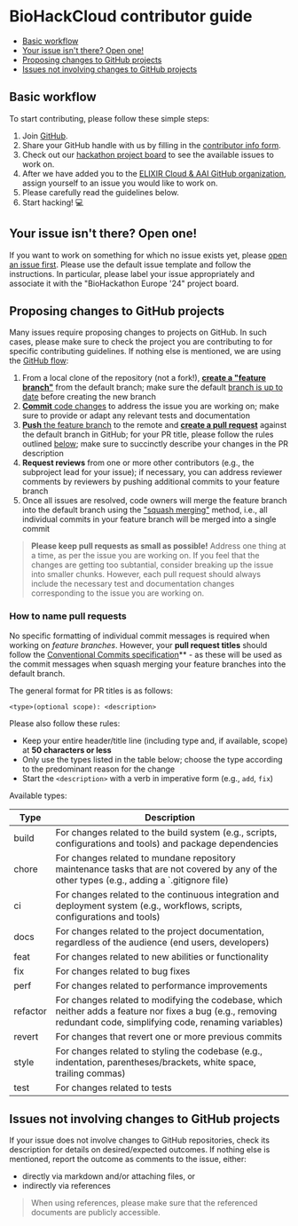 # BioHackCloud contributor guide

<!-- TOC start (generated with https://github.com/derlin/bitdowntoc) -->

* [Basic workflow](#basic-workflow)
* [Your issue isn't there? Open one!](#your-issue-isnt-there-open-one)
* [Proposing changes to GitHub projects](#proposing-changes-to-github-projects)
* [Issues not involving changes to GitHub projects](#issues-not-involving-changes-to-github-projects)

<!-- TOC end -->

<!-- TOC --><a name="basic-workflow"></a>
## Basic workflow

To start contributing, please follow these simple steps:

1. Join [GitHub][github-join].
2. Share your GitHub handle with us by filling in the [contributor info
   form][bh-contributor-form].
2. Check out our [hackathon project board][bh-project-board] to see the
   available issues to work on.
4. After we have added you to the [ELIXIR Cloud & AAI GitHub
   organization][elixir-cloud-aai-github], assign yourself to an issue you
   would like to work on.
6. Please carefully read the guidelines below.
7. Start hacking! :computer:

<!-- TOC --><a name="your-issue-isnt-there-open-one"></a>
## Your issue isn't there? Open one!

If you want to work on something for which no issue exists yet, please [open
an issue first][bh-new-issue]. Please use the default issue template and
follow the instructions. In particular, please label your issue appropriately
and associate it with the "BioHackathon Europe '24" project board.

<!-- TOC --><a name="proposing-changes-to-github-projects"></a>
## Proposing changes to GitHub projects

Many issues require proposing changes to projects on GitHub. In such cases,
please make sure to check the project you are contributing to for specific
contributing guidelines. If nothing else is mentioned, we are using the
[GitHub flow][github-flow]:

1. From a local clone of the repository (not a fork!), [**create a
   "feature branch"**][git-branch] from the default branch; make sure the
   default [branch is up to date][git-pull] before creating the new branch
2. [**Commit** code changes][git-commit] to address the issue you are working
   on; make sure to provide or adapt any relevant tests and documentation
3. [**Push** the feature branch][git-push] to the remote and [**create a pull
   request**][github-pr] against the default branch in GitHub; for your PR
   title, please follow the rules outlined [below](#how-to-name-pull-requests);
   make sure to succinctly describe your changes in the PR description
4. **Request reviews** from one or more other contributors (e.g., the
   subproject lead for your issue); if necessary, you can address reviewer
   comments by reviewers by pushing additional commits to your feature branch
5. Once all issues are resolved, code owners will merge the feature branch into
   the default branch using the ["squash merging"][github-merge-squash]
   method, i.e., all individual commits in your feature branch will be merged
   into a single commit

> **Please keep pull requests as small as possible!** Address one thing at a
> time, as per the issue you are working on. If you feel that the changes are
> getting too subtantial, consider breaking up the issue into smaller chunks.
> However, each pull request should always include the necessary test and
> documentation changes corresponding to the issue you are working on.

### How to name pull requests

No specific formatting of individual commit messages is required when working
on _feature branches_. However, your **pull request titles** should follow
the [Conventional Commits specification][conv-commits]** - as these will be
used as the commit messages when squash merging your feature branches into
the default branch.

The general format for PR titles is as follows:

```console
<type>(optional scope): <description>
```

Please also follow these rules:

- Keep your entire header/title line (including type and, if available, scope)
  at **50 characters or less**
- Only use the types listed in the table below; choose the type according to the
  predominant reason for the change
- Start the `<description>` with a verb in imperative form (e.g., `add`, `fix`)

Available types:

| Type | Description |
| --- | --- |
| build | For changes related to the build system (e.g., scripts, configurations and tools) and package dependencies |
| chore | For changes related to mundane repository maintenance tasks that are not covered by any of the other types (e.g., adding a `.gitignore file) | 
| ci | For changes related to the continuous integration and deployment system (e.g., workflows, scripts, configurations and tools) |
| docs | For changes related to the project documentation, regardless of the audience (end users, developers) |
| feat | For changes related to new abilities or functionality |
| fix | For changes related to bug fixes |
| perf | For changes related to performance improvements |
| refactor | For changes related to modifying the codebase, which neither adds a feature nor fixes a bug (e.g., removing redundant code, simplifying code, renaming variables) |
| revert | For changes that revert one or more previous commits |
| style | For changes related to styling the codebase (e.g., indentation, parentheses/brackets, white space, trailing commas) |
| test | For changes related to tests |

<!-- TOC --><a name="issues-not-involving-changes-to-github-projects"></a>
## Issues not involving changes to GitHub projects

If your issue does not involve changes to GitHub repositories, check its
description for details on desired/expected outcomes. If nothing else is
mentioned, report the outcome as comments to the issue, either:

* directly via markdown and/or attaching files, or
* indirectly via references

> When using references, please make sure that the referenced documents
> are publicly accessible.

[bh-contributor-form]: <https://forms.gle/5bcA5V7Vfz4miiNx8>
[bh-new-issue]: <https://github.com/elixir-cloud-aai/biohackeu24-issues/issues/new/choose>
[bh-project-board]: <https://github.com/orgs/elixir-cloud-aai/projects/23>
[conv-commits]: <https://www.conventionalcommits.org/en/v1.0.0-beta.2/#specification>
[elixir-cloud-aai-github]: <https://github.com/elixir-cloud-aai/>
[git-branch]: <https://git-scm.com/book/en/v2/Git-Branching-Basic-Branching-and-Merging>
[git-commit]: <https://git-scm.com/docs/git-commit>
[git-pull]: <https://git-scm.com/docs/git-pull>
[git-push]: <https://git-scm.com/docs/git-push>
[github-flow]: <https://docs.github.com/en/get-started/quickstart/github-flow>
[github-join]: <https://github.com/join>
[github-merge-squash]: <https://docs.github.com/en/pull-requests/collaborating-with-pull-requests/incorporating-changes-from-a-pull-request/about-pull-request-merges#squash-and-merge-your-commits>
[github-pr]: <https://docs.github.com/en/pull-requests/collaborating-with-pull-requests/proposing-changes-to-your-work-with-pull-requests/creating-a-pull-request>
